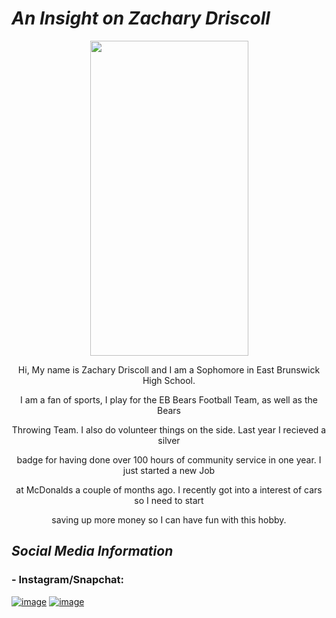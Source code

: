 # _An Insight on Zachary Driscoll_
<p align="center">
  <img width="253" height="504" src="https://user-images.githubusercontent.com/65623724/83602976-89b4b480-a541-11ea-86a2-cc471706edf3.png">
</p>

<p align="center">Hi, My name is Zachary Driscoll and I am a Sophomore in East Brunswick High School.</p>
<p align="center">I am a fan of sports, I play for the EB Bears Football Team, as well as the Bears</p>
<p align="center">Throwing Team. I also do volunteer things on the side. Last year I recieved a silver</p>
<p align="center">badge for having done over 100 hours of community service in one year. I just started a new Job</p>
<p align="center">at McDonalds a couple of months ago. I recently got into a interest of cars so I need to start</p>
<p align="center">saving up more money so I can have fun with this hobby.</p>


## _Social Media Information_
### - Instagram/Snapchat:
[![image](https://user-images.githubusercontent.com/65623724/83605467-f3cf5880-a545-11ea-959a-dec56b0651c4.png)](https://www.instagram.com/_zach_dris_/)
 [![image](https://user-images.githubusercontent.com/65623724/83605321-b66acb00-a545-11ea-8de9-e92cc6626001.png)](https://www.snapchat.com/add/zachary56789)
